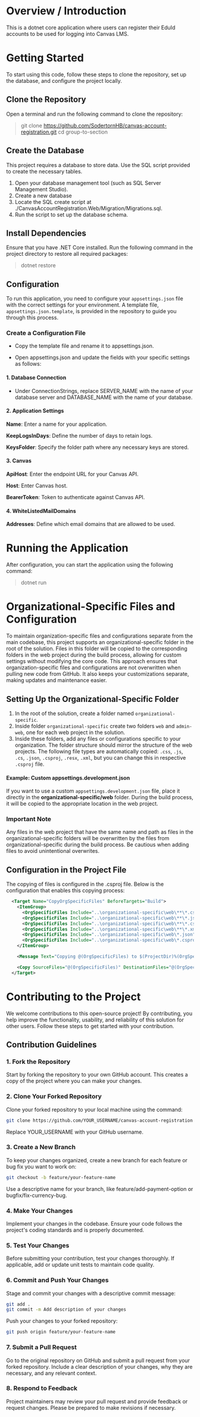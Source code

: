 # Overview / Introduction
This is a dotnet core application where users can register their EduId accounts to be used for logging into Canvas LMS.

# Getting Started
To start using this code, follow these steps to clone the repository, set up the database, and configure the project locally.

## Clone the Repository
Open a terminal and run the following command to clone the repository:
> git clone https://github.com/SodertornHB/canvas-account-registration.git
cd group-to-section

## Create the Database
This project requires a database to store data. Use the SQL script provided to create the necessary tables.
1. Open your database management tool (such as SQL Server Management Studio).
1. Create a new database
1. Locate the SQL create script at ./CanvasAccountRegistration.Web/Migration/Migrations.sql.
1. Run the script to set up the database schema.

## Install Dependencies
Ensure that you have .NET Core installed. Run the following command in the project directory to restore all required packages:
> dotnet restore 

## Configuration
To run this application, you need to configure your `appsettings.json` file with the correct settings for your environment. A template file, `appsettings.json.template`, is provided in the repository to guide you through this process.

### Create a Configuration File
- Copy the template file and rename it to appsettings.json.

- Open appsettings.json and update the fields with your specific settings as follows:

#### 1. Database Connection
- Under ConnectionStrings, replace SERVER_NAME with the name of your database server and DATABASE_NAME with the name of your database.

#### 2. Application Settings
**Name**: Enter a name for your application.

**KeepLogsInDays**: Define the number of days to retain logs.

**KeysFolder**: Specify the folder path where any necessary keys are stored.

#### 3. Canvas
**ApiHost**: Enter the endpoint URL for your Canvas API.

**Host**: Enter Canvas host.

**BearerToken**: Token to authenticate against Canvas API.

#### 4. WhiteListedMailDomains

**Addresses**: Define which email domains that are allowed to be used. 

# Running the Application
After configuration, you can start the application using the following command:
> dotnet run 

# Organizational-Specific Files and Configuration
To maintain organization-specific files and configurations separate from the main codebase, this project supports an organizational-specific folder in the root of the solution. Files in this folder will be copied to the corresponding folders in the web project during the build process, allowing for custom settings without modifying the core code. This approach ensures that organization-specific files and configurations are not overwritten when pulling new code from GitHub. It also keeps your customizations separate, making updates and maintenance easier.

## Setting Up the Organizational-Specific Folder
1. In the root of the solution, create a folder named `organizational-specific`.
1. Inside folder `organizational-specific` create two folders `web` and `admin-web`, one for each web project in the solution.
1. Inside these folders, add any files or configurations specific to your organization. The folder structure should mirror the structure of the web projects. The following file types are automatically copied: `.css`, `.js`, `.cs`, `.json`, `.csproj`, `.resx`, `.xml`, but you can change this in respective `.csproj` file. 

#### Example: Custom appsettings.development.json
If you want to use a custom `appsettings.development.json` file, place it directly in the **organizational-specific/web** folder. During the build process, it will be copied to the appropriate location in the web project.

### Important Note
Any files in the web project that have the same name and path as files in the organizational-specific folders will be overwritten by the files from organizational-specific during the build process. Be cautious when adding files to avoid unintentional overwrites.

## Configuration in the Project File
The copying of files is configured in the .csproj file. Below is the configuration that enables this copying process:
```xml
  <Target Name="CopyOrgSpecificFiles" BeforeTargets="Build">
    <ItemGroup>
      <OrgSpecificFiles Include="..\organizational-specific\web\**\*.css" />
      <OrgSpecificFiles Include="..\organizational-specific\web\**\*.js" />
      <OrgSpecificFiles Include="..\organizational-specific\web\**\*.cs" />
      <OrgSpecificFiles Include="..\organizational-specific\web\**\*.xml" />
      <OrgSpecificFiles Include="..\organizational-specific\web\*.json" />
      <OrgSpecificFiles Include="..\organizational-specific\web\*.csproj" />
    </ItemGroup>

    <Message Text="Copying @(OrgSpecificFiles) to $(ProjectDir)%(OrgSpecificFiles.RecursiveDir)%(Filename)%(Extension)" Importance="high" />

    <Copy SourceFiles="@(OrgSpecificFiles)" DestinationFiles="@(OrgSpecificFiles->'$(ProjectDir)%(RecursiveDir)%(Filename)%(Extension)')" OverwriteReadOnlyFiles="true" />
  </Target>
```

# Contributing to the Project
We welcome contributions to this open-source project! By contributing, you help improve the functionality, usability, and reliability of this solution for other users. Follow these steps to get started with your contribution.

## Contribution Guidelines
### 1. Fork the Repository

Start by forking the repository to your own GitHub account. This creates a copy of the project where you can make your changes.
### 2. Clone Your Forked Repository

Clone your forked repository to your local machine using the command:
```bash
git clone https://github.com/YOUR_USERNAME/canvas-account-registration.git  
```
Replace YOUR_USERNAME with your GitHub username.
### 3. Create a New Branch

To keep your changes organized, create a new branch for each feature or bug fix you want to work on:
```bash
git checkout -b feature/your-feature-name  
```
Use a descriptive name for your branch, like feature/add-payment-option or bugfix/fix-currency-bug.
### 4. Make Your Changes

Implement your changes in the codebase. Ensure your code follows the project's coding standards and is properly documented.
### 5. Test Your Changes

Before submitting your contribution, test your changes thoroughly. If applicable, add or update unit tests to maintain code quality.
### 6. Commit and Push Your Changes

Stage and commit your changes with a descriptive commit message:
```bash
git add .  
git commit -m Add description of your changes  
```
Push your changes to your forked repository:

```bash
git push origin feature/your-feature-name  
```
### 7. Submit a Pull Request

Go to the original repository on GitHub and submit a pull request from your forked repository. Include a clear description of your changes, why they are necessary, and any relevant context.
### 8. Respond to Feedback

Project maintainers may review your pull request and provide feedback or request changes. Please be prepared to make revisions if necessary.